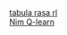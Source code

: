 [tabula rasa rl](https://arxiv.org/pdf/1903.03674) <br>
[Nim Q-learn](https://www.csc.kth.se/utbildning/kth/kurser/DD143X/dkand11/Group6Lars/erik.jarleberg.report.pdf)
